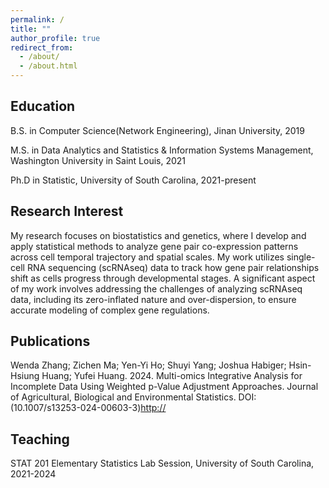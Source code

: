 ```yaml
---
permalink: /
title: ""
author_profile: true
redirect_from: 
  - /about/
  - /about.html
---
```


Education
------
B.S. in Computer Science(Network Engineering), Jinan University, 2019

M.S. in Data Analytics and Statistics & Information Systems Management, Washington University in Saint Louis, 2021

Ph.D in Statistic, University of South Carolina, 2021-present

Research Interest
------
My research focuses on biostatistics and genetics, where I develop and apply statistical methods to analyze gene pair co-expression patterns across cell temporal trajectory and spatial scales. My work utilizes single-cell RNA sequencing (scRNAseq) data to track how gene pair relationships shift as cells progress through developmental stages. A significant aspect of my work involves addressing the challenges of analyzing scRNAseq data, including its zero-inflated nature and over-dispersion, to ensure accurate modeling of complex gene regulations. 

Publications
------
Wenda Zhang; Zichen Ma; Yen-Yi Ho; Shuyi Yang; Joshua Habiger; Hsin-Hsiung Huang; Yufei Huang. 2024. Multi-omics Integrative Analysis for Incomplete Data Using Weighted p-Value Adjustment Approaches. Journal of Agricultural, Biological and Environmental Statistics. DOI: (10.1007/s13253-024-00603-3)[http://](https://github.com/academicpages/academicpages.github.io)

Teaching
------
STAT 201 Elementary Statistics Lab Session, University of South Carolina, 2021-2024

